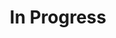 ---
permalink: /inprogress/
title: "In Progress"
collection: in_progress
layout: collection
entries_layout: grid
classes: wide
author_profile: true
---